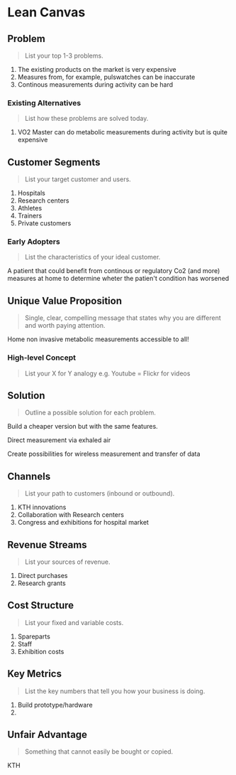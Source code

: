 # Lean Canvas

## Problem
> List your top 1-3 problems.

1. The existing products on the market is very expensive
2. Measures from, for example, pulswatches can be inaccurate
3. Continous measurements during activity can be hard 

### Existing Alternatives
> List how these problems are solved today.

1. VO2 Master can do metabolic measurements during activity but is quite expensive

## Customer Segments
> List your target customer and users.

1. Hospitals
2. Research centers
3. Athletes
4. Trainers
5. Private customers

### Early Adopters
> List the characteristics of your ideal customer.

A patient that could benefit from continous or regulatory Co2 (and more) measures at home to determine wheter the patien't condition has worsened
 
## Unique Value Proposition
> Single, clear, compelling message that states why you are different and worth paying attention.

Home non invasive metabolic measurements accessible to all!


### High-level Concept
> List your X for Y analogy e.g. Youtube = Flickr for videos


## Solution
> Outline a possible solution for each problem.

Build a cheaper version but with the same features.

Direct measurement via exhaled air

Create possibilities for wireless measurement and transfer of data
 
## Channels
> List your path to customers (inbound or outbound).

1. KTH innovations
2. Collaboration with Research centers
3. Congress and exhibitions for hospital market

## Revenue Streams
> List your sources of revenue.

1. Direct purchases
2. Research grants

## Cost Structure
> List your fixed and variable costs.

1. Spareparts
2. Staff
3. Exhibition costs

## Key Metrics

> List the key numbers that tell you how your business is doing.

1. Build prototype/hardware
2. 

## Unfair Advantage
> Something that cannot easily be bought or copied.

KTH